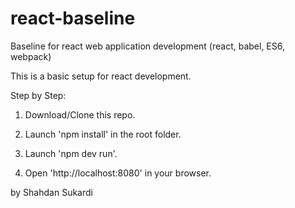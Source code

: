# react-baseline
Baseline for react web application development (react, babel, ES6, webpack)

This is a basic setup for react development.

Step by Step:

1. Download/Clone this repo.

2. Launch 'npm install' in the root folder.

3. Launch 'npm dev run'.

4. Open 'http://localhost:8080' in your browser.


by Shahdan Sukardi
